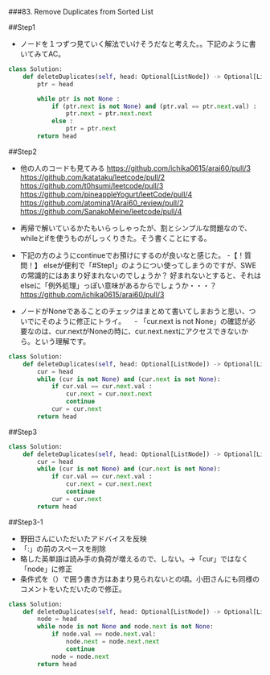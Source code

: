 ###83. Remove Duplicates from Sorted List

##Step1
- ノードを１つずつ見ていく解法でいけそうだなと考えた。。下記のように書いてみてAC。

```python
class Solution:
    def deleteDuplicates(self, head: Optional[ListNode]) -> Optional[ListNode]:
        ptr = head

        while ptr is not None :
            if (ptr.next is not None) and (ptr.val == ptr.next.val) :
                ptr.next = ptr.next.next                    
            else :
                ptr = ptr.next
        return head
```

##Step2
- 他の人のコードも見てみる
https://github.com/ichika0615/arai60/pull/3
https://github.com/katataku/leetcode/pull/2
https://github.com/t0hsumi/leetcode/pull/3
https://github.com/pineappleYogurt/leetCode/pull/4
https://github.com/atomina1/Arai60_review/pull/2
https://github.com/SanakoMeine/leetcode/pull/4

- 再帰で解いているかたもいらっしゃったが、割とシンプルな問題なので、whileとifを使うものがしっくりきた。そう書くことにする。
- 下記の方のようにcontinueでお預けにするのが良いなと感じた。
 -【！質問！】 elseが便利で「#Step1」のようについ使ってしまうのですが、SWEの常識的にはあまり好まれないのでしょうか？ 好まれないとすると、それはelseに「例外処理」っぽい意味があるからでしょうか・・・？
https://github.com/ichika0615/arai60/pull/3

- ノードがNoneであることのチェックはまとめて書いてしまおうと思い、ついでにそのように修正にトライ。
　- 「cur.next is not None」の確認が必要なのは、cur.nextがNoneの時に、cur.next.nextにアクセスできないから。という理解です。

```python
class Solution:
    def deleteDuplicates(self, head: Optional[ListNode]) -> Optional[ListNode]:
        cur = head
        while (cur is not None) and (cur.next is not None):
            if cur.val == cur.next.val :
                cur.next = cur.next.next
                continue
            cur = cur.next
        return head
```

##Step3

```python
class Solution:
    def deleteDuplicates(self, head: Optional[ListNode]) -> Optional[ListNode]:
        cur = head
        while (cur is not None) and (cur.next is not None):
            if cur.val == cur.next.val :
                cur.next = cur.next.next
                continue
            cur = cur.next
        return head

```

##Step3-1
- 野田さんにいただいたアドバイスを反映
 - 「:」の前のスペースを削除
 - 略した英単語は読み手の負荷が増えるので、しない。->「cur」ではなく「node」に修正
 - 条件式を（）で囲う書き方はあまり見られないとの頃。小田さんにも同様のコメントをいただいたので修正。
```python
class Solution:
    def deleteDuplicates(self, head: Optional[ListNode]) -> Optional[ListNode]:
        node = head
        while node is not None and node.next is not None:
            if node.val == node.next.val:
                node.next = node.next.next
                continue
            node = node.next
        return head
```


